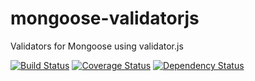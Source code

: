 # mongoose-validatorjs
Validators for Mongoose using validator.js

[![Build Status](https://travis-ci.org/evyros/mongoose-validatorjs.svg?branch=master)](https://travis-ci.org/evyros/mongoose-validatorjs)
[![Coverage Status](https://coveralls.io/repos/github/evyros/mongoose-validatorjs/badge.svg?branch=master)](https://coveralls.io/github/evyros/mongoose-validatorjs?branch=master)
[![Dependency Status](https://www.versioneye.com/user/projects/593d31300fb24f0058fe07ad/badge.svg)](https://www.versioneye.com/user/projects/593d31300fb24f0058fe07ad)

